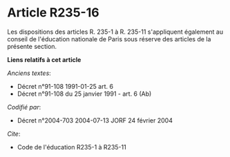 # Article R235-16

Les dispositions des articles R. 235-1 à R. 235-11 s'appliquent également au conseil de l'éducation nationale de Paris sous
réserve des articles de la présente section.

**Liens relatifs à cet article**

_Anciens textes_:

  - Décret n°91-108 1991-01-25 art. 6
  - Décret n°91-108 du 25 janvier 1991 - art. 6 (Ab)

_Codifié par_:

  - Décret n°2004-703 2004-07-13 JORF 24 février 2004

_Cite_:

  - Code de l'éducation R235-1 à R235-11
